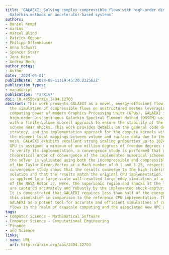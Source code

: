 ```yaml
---
title: 'GALAEXI: Solving complex compressible flows with high-order discontinuous
  Galerkin methods on accelerator-based systems'
authors:
- Daniel Kempf
- marius
- Marcel Blind
- Patrick Kopper
- Philipp Offenhäuser
- Anna Schwarz
- Spencer Starr
- Jens Keim
- Andrea Beck
author_notes:
- Author
date: '2024-04-01'
publishDate: '2024-09-11T19:45:20.232582Z'
publication_types:
- manuscript
publication: '*arXiv*'
doi: 10.48550/arXiv.2404.12703
abstract: This work presents GALAEXI as a novel, energy-efficient flow solver for
  the simulation of compressible flows on unstructured meshes leveraging the parallel
  computing power of modern Graphics Processing Units (GPUs). GALAEXI implements the
  high-order Discontinuous Galerkin Spectral Element Method (DGSEM) using shock capturing
  with a finite-volume subcell approach to ensure the stability of the high-order
  scheme near shocks. This work provides details on the general code design, the parallelization
  strategy, and the implementation approach for the compute kernels with a focus on
  the element local mappings between volume and surface data due to the unstructured
  mesh. GALAEXI exhibits excellent strong scaling properties up to 1024 GPUs if each
  GPU is assigned a minimum of one million degrees of freedom degrees of freedom.
  To verify its implementation, a convergence study is performed that recovers the
  theoretical order of convergence of the implemented numerical schemes. Moreover,
  the solver is validated using both the incompressible and compressible formulation
  of the Taylor-Green-Vortex at a Mach number of 0.1 and 1.25, respectively. A mesh
  convergence study shows that the results converge to the high-fidelity reference
  solution and that the results match the original CPU implementation. Finally, GALAEXI
  is applied to a large-scale wall-resolved large eddy simulation of a linear cascade
  of the NASA Rotor 37. Here, the supersonic region and shocks at the leading edge
  are captured accurately and robustly by the implemented shock-capturing approach.
  It is demonstrated that GALAEXI requires less than half of the energy to carry out
  this simulation in comparison to the reference CPU implementation. This renders
  GALAEXI as a potent tool for accurate and efficient simulations of compressible
  flows in the realm of exascale computing and the associated new HPC architectures.
tags:
- Computer Science - Mathematical Software
- Computer Science - Computational Engineering
- Finance
- and Science
links:
- name: URL
  url: http://arxiv.org/abs/2404.12703
---
```

